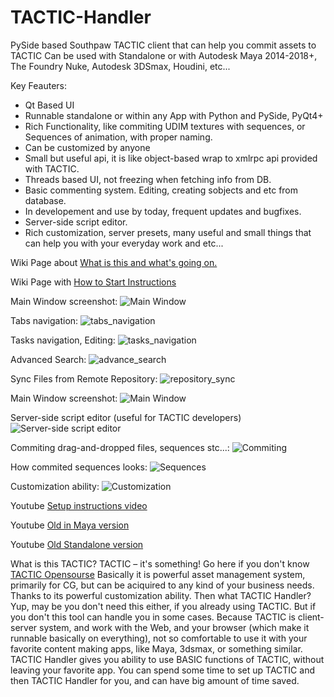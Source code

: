# TACTIC-Handler
PySide based Southpaw TACTIC client that can help you commit assets to TACTIC
Can be used with Standalone or with Autodesk Maya 2014-2018+, The Foundry Nuke, Autodesk 3DSmax, Houdini, etc...

Key Feauters:
* Qt Based UI
* Runnable standalone or within any App with Python and PySide, PyQt4+
* Rich Functionality, like commiting UDIM textures with sequences, or Sequences of animation, with proper naming.
* Can be customized by anyone
* Small but useful api, it is like object-based wrap to xmlrpc api provided with TACTIC.
* Threads based UI, not freezing when fetching info from DB.
* Basic commenting system. Editing, creating sobjects and etc from database.
* In developement and use by today, frequent updates and bugfixes.
* Server-side script editor.
* Rich customization, server presets, many useful and small things that can help you with your everyday work and etc...

Wiki Page about [What is this and what's going on.](https://github.com/listyque/TACTIC-Handler/wiki/What-is-this-and-what's-going-on. "What is this and what's going on.")

Wiki Page with [How to Start Instructions](https://github.com/listyque/TACTIC-Handler/wiki/Setup-Instrcutions-(updated) "How to Start Instructions")

Main Window screenshot:
![Main Window](/screenshots/latest/main_window.png)

Tabs navigation:
![tabs_navigation](/screenshots/videos/tabs_navigation.gif)

Tasks navigation, Editing:
![tasks_navigation](/screenshots/videos/tasks_navigation.gif)

Advanced Search:
![advance_search](/screenshots/videos/advance_search.gif)

Sync Files from Remote Repository:
![repository_sync](/screenshots/videos/repository_sync.gif)


Main Window screenshot:
![Main Window](/screenshots/latest/main_window.png)

Server-side script editor (useful for TACTIC developers)
![Server-side script editor](/screenshots/latest/script_editor.png)

Commiting drag-and-dropped files, sequences stc...:
![Commiting](/screenshots/old/07.12.2017/new_drop_plate_and_checkins.png)

How commited sequences looks:
![Sequences](/screenshots/old/21.12.2017/multiple_checkin_with_sequences.png)

Customization ability:
![Customization](/screenshots/old/05.10.2017/any_interface_tweaks.png)

Youtube [Setup instructions video](www.youtube.com/watch?v=z6sDVUhGNbI)

Youtube [Old in Maya version](https://www.youtube.com/watch?v=E3CIjbZIHGM)

Youtube [Old Standalone version](https://www.youtube.com/watch?v=FD0dHPTBXSw)


What is this TACTIC?
TACTIC – it's something! Go here if you don't know [TACTIC Opensourse](https://github.com/listyque/TACTIC)
Basically it is powerful asset management system, primarily for CG, but can be aciquired to any kind of your business needs. Thanks to its powerful customization ability.
Then what TACTIC Handler?
Yup, may be you don't need this either, if you already using TACTIC. But if you don't this tool can handle you in some cases. 
Because TACTIC is client-server system, and work with the Web, and your browser (which make it runnable basically on everything), not so comfortable to use it with your favorite content making apps, like Maya, 3dsmax, or something similar. TACTIC Handler gives you ability to use BASIC functions of TACTIC, without leaving your favorite app. You can spend some time to set up TACTIC and then TACTIC Handler for you, and can have big amount of time saved.
